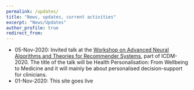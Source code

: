 ```yaml
---
permalink: /updates/
title: "News, updates, current activities"
excerpt: "News/Updates"
author_profile: true
redirect_from: 
---
```


<ul>
  <li> 05-Nov-2020: Invited talk at the <a href="https://datasj.github.io/About/" target=_blank>Workshop on Advanced Neural Algorithms and Theories for Recommender Systems</a>, part of ICDM-2020. The title of the talk will be Health Personalisation: From Wellbeing to Medicine and it will mainly be about personalised decision-support for clinicians. </li>
  <li> 01-Nov-2020: This site goes live </li>
</ul>
